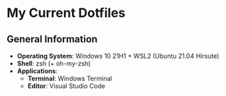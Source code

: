 # My Current Dotfiles

## General Information

* **Operating System**: Windows 10 21H1 + WSL2 (Ubuntu 21.04 Hirsute)
* **Shell**: zsh (+ oh-my-zsh)
* **Applications**:
  * **Terminal**: Windows Terminal
  * **Editor**: Visual Studio Code
